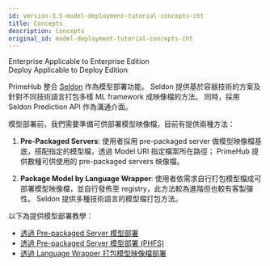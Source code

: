 ```yaml
---
id: version-3.5-model-deployment-tutorial-concepts-cht
title: Concepts
description: Concepts
original_id: model-deployment-tutorial-concepts-cht
---
```


<div class="label-sect">
  <div class="ee-only tooltip">Enterprise
    <span class="tooltiptext">Applicable to Enterprise Edition</span>
  </div>
  <div class="deploy-only tooltip">Deploy
    <span class="tooltiptext">Applicable to Deploy Edition</span>
  </div>
</div>

PrimeHub 整合 [Seldon](https://docs.seldon.io/projects/seldon-core/en/latest/) 作為模型部署功能。 Seldon 提供基於容器技術的方案及針對不同技術語言打包多樣 ML framework 成映像檔的方法。 同時，採用 Seldon Prediction API 作為溝通介面。

模型部署前，我們需要準備可供部署模型映像檔，目前有提供兩種方法：

1. **Pre-Packaged Servers**: 使用者採用 pre-packaged server 做模型映像檔基底，搭配指定的模型檔，透過 Model URI 指定檔案所在路徑； PrimeHub 提供數種可供使用的 pre-packaged servers 映像檔。

2. **Package Model by Language Wrapper**: 使用者依需求自行打包模型檔成可部署模型映像檔，並自行發佈至 registry，此方法較為進階但也較有客製彈性。 Seldon 提供多種技術語言的模型檔打包方法。

以下為提供模型部署教學：

- [透過 Pre-packaged Server 模型部署](model-deployment-tutorial-prepackaged-image-cht)
- [透過 Pre-packaged Server 模型部署 (PHFS)](model-deployment-tutorial-prepackaged-image-phfs-cht)
- [透過 Language Wrapper 打包模型映像檔部署](model-deployment-tutorial-model-image-cht)
